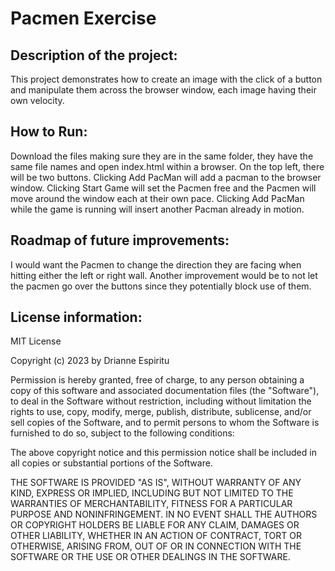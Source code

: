 # Pacmen Exercise
## Description of the project:
This project demonstrates how to create an image with the click of a button and manipulate them across the browser window, each image having their own velocity.

## How to Run:
Download the files making sure they are in the same folder, they have the same file names and open index.html within a browser. On the top left, there will be two buttons. Clicking Add PacMan will add a pacman to the browser window. Clicking Start Game will set the Pacmen free and the Pacmen will move around the window each at their own pace. Clicking Add PacMan while the game is running will insert another Pacman already in motion.

## Roadmap of future improvements:
I would want the Pacmen to change the direction they are facing when hitting either the left or right wall. Another improvement would be to not let the pacmen go over the buttons since they potentially block use of them. 

## License information: 
MIT License

Copyright (c) 2023 by Drianne Espiritu

Permission is hereby granted, free of charge, to any person obtaining a copy of this software and associated documentation files (the "Software"), to deal in the Software without restriction, including without limitation the rights to use, copy, modify, merge, publish, distribute, sublicense, and/or sell copies of the Software, and to permit persons to whom the Software is furnished to do so, subject to the following conditions:

The above copyright notice and this permission notice shall be included in all copies or substantial portions of the Software.

THE SOFTWARE IS PROVIDED "AS IS", WITHOUT WARRANTY OF ANY KIND, EXPRESS OR IMPLIED, INCLUDING BUT NOT LIMITED TO THE WARRANTIES OF MERCHANTABILITY, FITNESS FOR A PARTICULAR PURPOSE AND NONINFRINGEMENT. IN NO EVENT SHALL THE AUTHORS OR COPYRIGHT HOLDERS BE LIABLE FOR ANY CLAIM, DAMAGES OR OTHER LIABILITY, WHETHER IN AN ACTION OF CONTRACT, TORT OR OTHERWISE, ARISING FROM, OUT OF OR IN CONNECTION WITH THE SOFTWARE OR THE USE OR OTHER DEALINGS IN THE SOFTWARE.
